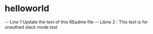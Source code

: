 # helloworld
-- Line 1 Update the text of this REadme file
-- Libne 2 : This text is for unauthed slack mode test

